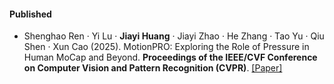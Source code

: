 #### Published
- Shenghao Ren · Yi Lu · <strong>Jiayi Huang</strong> · Jiayi Zhao · He Zhang · Tao Yu · Qiu Shen · Xun Cao (2025). MotionPRO: Exploring the Role of Pressure in Human MoCap and Beyond. <strong>Proceedings of the IEEE/CVF Conference on Computer Vision and Pattern Recognition (CVPR)</strong>. [[Paper]]("https://cvpr.thecvf.com/virtual/2025/poster/35067")




